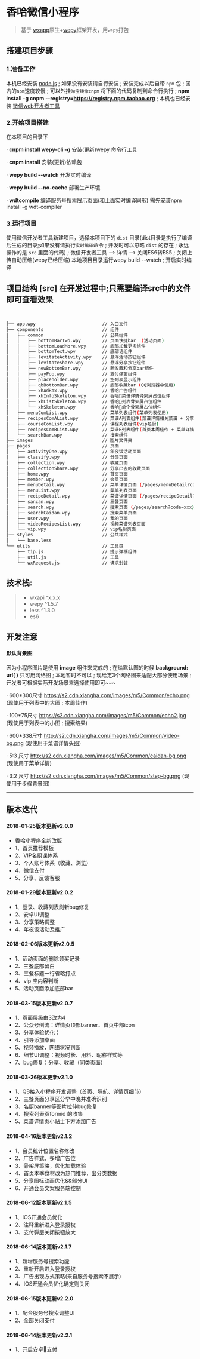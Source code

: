 # 香哈微信小程序

> 基于 [wxapp](http://mp.weixin.qq.com/debug/wxadoc/dev/)原生+[wepy](https://tencent.github.io/wepy/)框架开发，用`wepy`打包

## 搭建项目步骤

### 1.准备工作
本机已经安装 [node.js](https://nodejs.org/en/) ; 如果没有安装请自行安装 ; 安装完成以后自带 `npm` 包 ; 国内的`npm`速度较慢 ; 可以外挂`淘宝镜像cnpm` 将下面的代码复制到命令行执行 ;
**npm install -g cnpm --registry=https://registry.npm.taobao.org** ;
本机也已经安装 [微信web开发者工具](https://mp.weixin.qq.com/debug/wxadoc/dev/devtools/download.html?t=201818)

### 2.开始项目搭建
在本项目的目录下

· **cnpm install wepy-cli -g** 安装(更新)wepy 命令行工具

· **cnpm install** 安装(更新)依赖包

· **wepy build --watch** 开发实时编译

· **wepy build --no-cache** 部署生产环境

· **wdtcompile** 编译服务号搜索展示页面(和上面实时编译同形)  需先安装npm install -g wdt-compiler


### 3.运行项目

使用微信开发者工具新建项目，选择本项目下的 `dist` 目录(dist目录是执行了编译后生成的目录;如果没有请执行`实时编译`命令 ; 开发时可以忽略 `dist` 的存在 ; 永远操作的是 `src` 里面的代码) ; 微信开发者工具 --> 详情 --> 关闭ES6转ES5 ; 关闭上传自动压缩(wepy已给压缩) 本地项目目录运行wepy build --watch ; 开启实时编译

## 项目结构 [src] 在开发过程中;只需要编译src中的文件即可查看效果

```bash


├── app.wpy                         // 入口文件
├── components                      // 组件
│   ├── common                      // 公共组件
│   │   ├── bottomBarTwo.wpy        // 页面快捷bar  (活动页面)
│   │   ├── bottomLoadMore.wpy      // 底部加载更多组件
│   │   ├── bottomText.wpy          // 底部语组件
│   │   ├── levitateActivity.wpy    // 悬浮活动按钮组件
│   │   ├── levitateShare.wpy       // 悬浮分享按钮组件
│   │   ├── newBottomBar.wpy        // 新收藏和分享bar组件
│   │   ├── payPop.wpy              // 支付弹窗组件
│   │   ├── placeholder.wpy         // 空列表显示组件
│   │   ├── qbBottomBar.wpy         // 底部收藏bar (QQ浏览器中使用)
│   │   ├── xhAdBox.wpy             // 香哈广告组件
│   │   ├── xhInfoSkeleton.wpy      // 香哈菜谱详情骨架屏占位组件
│   │   ├── xhListSkeleton.wpy      // 香哈列表骨架屏占位组件
│   │   └── xhSkeleton.wpy          // 香哈单个骨架屏占位组件
│   ├── menuComList.wpy             // 菜单列表组件(菜单列表使用)
│   ├── recipesComAList.wpy         // 菜谱A列表组件(菜谱详情相关菜谱 + 分享出去的收藏(oType=2))
│   ├── courseComList.wpy           // 课程列表组件(vip名厨)
│   ├── recipesComBList.wpy         // 菜谱B列表组件(首页本周佳作 + 菜单详情 + 三餐页面 + 视频菜谱列表)
│   └── searchBar.wpy               // 搜索组件
├── images                          // 图片文件夹
├── pages                           // 页面
│   ├── activityOne.wpy             // 年夜饭活动页面
│   ├── classify.wpy                // 分类页面
│   ├── collection.wpy              // 收藏页面
│   ├── collectionShare.wpy         // 分享出去的收藏页面
│   ├── home.wpy                    // 首页页面
│   ├── member.wpy                  // 会员页面
│   ├── menuDetail.wpy              // 菜单详情页面 (/pages/menuDetail?code=xxx)
│   ├── menuList.wpy                // 菜单列表页面
│   ├── recipeDetail.wpy            // 菜谱详情页面 (/pages/recipeDetail?dishCode=xxx)
│   ├── sancan.wpy                  // 三餐页面
│   ├── search.wpy                  // 搜索页面 (/pages/search?code=xxx)
│   ├── searchCaidan.wpy            // 搜索菜单页面
│   ├── user.wpy                    // 我的页面
│   ├── videoRecipesList.wpy        // 视频菜谱列表页面
│   └── vip.wpy                     // vip名厨页面
├── styles                          // 公共样式
│   └── base.less
└── utils                           // 工具类
    ├── tip.js                      // 提示弹框组件
    ├── util.js                     // 工具
    └── wxRequest.js                // 请求封装

```

## 技术栈:
> * wxapi ^x.x.x
> * wepy  ^1.5.7
> * less ^1.3.0
> * es6

## 开发注意
#### 默认背景图
因为小程序图片是使用 **image** 组件来完成的 ; 在给默认图的时候 **background: url(  )** 只可用网络图 ; 本地暂时不可以 ; 现给定3个网络图来适配大部分使用场景 ; 开发者可根据实际开发场景来选择使用即可~~~

· 600*300尺寸 https://s2.cdn.xiangha.com/images/m5/Common/echo.png  (现使用于列表中的大图 ; 本周佳作)

· 100*75尺寸 https://s2.cdn.xiangha.com/images/m5/Common/echo2.jpg  (现使用于列表中的小图 ; 搜索结果)

· 600*338尺寸 http://s2.cdn.xiangha.com/images/m5/Common/video-bg.png (现使用于菜谱详情头图)

· 5:3    尺寸 http://s2.cdn.xiangha.com/images/m5/Common/caidan-bg.png (现使用于菜单详情)

· 3:2    尺寸 http://s2.cdn.xiangha.com/images/m5/Common/step-bg.png    (现使用于步骤背景图)

------

## 版本迭代

#### 2018-01-25版本更新v2.0.0
  - 香哈小程序全新改版
  - 1、首页推荐模板
  - 2、VIP名厨课体系
  - 3、个人账号体系（收藏、浏览）
  - 4、微信支付
  - 5、分享、反馈客服

#### 2018-01-29版本更新v2.0.2
  - 1、登录、收藏列表刷新bug修复
  - 2、安卓UI调整
  - 3、分享策略调整
  - 4、年夜饭活动及推广

#### 2018-02-06版本更新v2.0.5
  - 1、活动页面的删除领奖记录
  - 2、三餐底部留白
  - 3、三餐标题一行省略打点
  - 4、vip 空内容判断
  - 5、活动页面添加底部bar

#### 2018-03-15版本更新v2.0.7
  - 1、页面层级由3改为4
  - 2、公众号倒流：详情页顶部banner、首页中部icon
  - 3、分享体验优化：
  - 4、引导添加桌面
  - 5、视频播放，网络状况判断
  - 6、细节UI调整：视频时长、用料、昵称样式等
  - 7、bug修复：分享、收藏（同类页面）

#### 2018-03-26版本更新v2.1.0
  - 1、QB接入小程序开发调整（首页、导航、详情页细节）
  - 2、三餐页面分享区分早中晚并准确识别
  - 3、名厨banner等图片拉伸bug修复
  - 4、搜索列表页formid 的收集
  - 5、菜谱详情页小贴士下方添加广告

#### 2018-04-16版本更新v2.1.2
  - 1、会员统计位置名称修改
  - 2、广告样式、多增广告位
  - 3、骨架屏策略，优化加载体验
  - 4、首页本季食材改为热门推荐，出分类数据
  - 5、分享图标动画优化&&部分UI
  - 6、开通会员文案服务端控制

#### 2018-06-12版本更新v2.1.5
  - 1、IOS开通会员优化
  - 2、注释重新进入登录授权
  - 3、支付弹层关闭按钮放大

#### 2018-06-14版本更新v2.1.7
  - 1、新增服务号搜索功能
  - 2、重新开启进入登录授权
  - 3、广告出现方式策略(来自服务号搜索不展示)
  - 4、IOS开通会员优化确定则关闭

#### 2018-06-15版本更新v2.2.0
 - 1、配合服务号搜索调整UI
 - 2、全部关闭支付

#### 2018-06-14版本更新v2.2.1
 - 1、开启安卓支付







